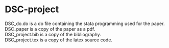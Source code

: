 # DSC-project

DSC_do.do is a do file containing the stata programming used for the paper.  
DSC_paper is a copy of the paper as a pdf.  
DSC_project.bib is a copy of the bibliography.  
DSC_project.tex is a copy of the latex source code.  
